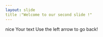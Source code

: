 ```yaml
---
layout: slide
title :"Welcome to our second slide !"
---
```

nice
Your text
Use the left arrow to go back!
